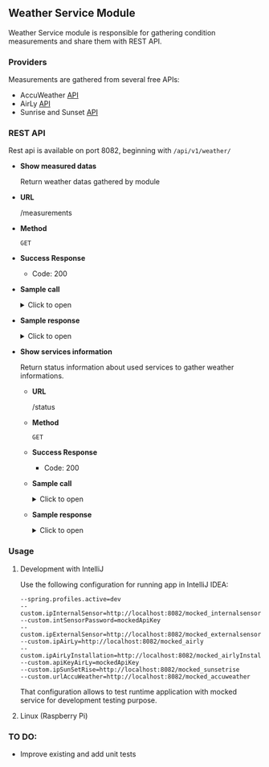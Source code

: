 ## Weather Service Module

Weather Service module is responsible for gathering condition measurements and share them with REST API.

### Providers

Measurements are gathered from several free APIs:
- AccuWeather [API](https://developer.accuweather.com/)
- AirLy [API](https://airly.org/pl/produkty/airly-api/)
- Sunrise and Sunset [API](https://sunrise-sunset.org/api)

### REST API

Rest api is available on port 8082, beginning with `/api/v1/weather/`
  - **Show measured datas**

    Return weather datas gathered by module
  * **URL**

    /measurements
  * **Method**

    `GET`
  * **Success Response**
    * Code: 200

  * **Sample call**

     <details>
     <summary>Click to open </summary>
    
     ```shell
      curl --location --request GET 'http://localhost:8082/api/v1/weather/measurements' \
     --header 'Content-Type: application/json'
     ```
     </details>
  
  * **Sample response**

     <details>
     <summary>Click to open </summary>

     ```json
       {
        "airPolution": {
          "pm25percent": {
            "date": "10.05 21:22",
            "isError": false,
            "value": "62"
          },
          "pm10percent": {
            "date": "10.05 21:22",
            "isError": false,
            "value": "62"
          },
          "pm25": {
            "date": "10.05 21:22",
            "isError": false,
            "value": "17"
          },
          "pm1": {
            "date": "10.05 21:22",
            "isError": false,
            "value": "13"
          },
          "caqiColor": {
            "date": "10.05 21:22",
            "isError": false,
            "value": "#D1CF1E"
          },
          "caqi": {
            "date": "10.05 21:22",
            "isError": false,
            "value": "31"
          },
          "pm10": {
            "date": "10.05 21:22",
            "isError": false,
            "value": "31"
          }
        },
        "moon": {
          "text":{
            "date":"2000-00-00",
            "isError":false,
            "value":"Przybywający sierp"
          },
        "picture":{
          "date":"2000-00-00",
          "isError":false,
          "value":"1"
          }
        },
        "in": {
          "temperature": {
            "date": "10.05 21:22",
            "isError": false,
            "value": "1"
          },
          "humidity": {
            "date": "10.05 21:22",
            "isError": false,
            "value": "35"
          }
        },
        "weather": {
          "ceiling": {
            "date": "10.05 21:22",
            "isError": false,
            "value": "457"
          },
          "windDirectionDeg": {
            "date": "10.05 21:22",
            "isError": false,
            "value": "45"
          },
          "weatherIcon": {
            "date": "10.05 21:22",
            "isError": false,
            "value": "7"
          },
          "visibility": {
            "date": "10.05 21:22",
            "isError": false,
            "value": "10"
          },
          "cloudCover": {
            "date": "10.05 21:22",
            "isError": false,
            "value": "100"
          },
          "uvIndexDescription": {
            "date": "10.05 21:22",
            "isError": false,
            "value": "Niska"
          },
          "uvIndexColor": {
            "date": "10.05 21:22",
            "isError": false,
            "value": "#ffc800"
          },
          "pressure": {
            "date": "10.05 21:22",
            "isError": false,
            "value": "1007"
          },
          "windDirection": {
            "date": "10.05 21:22",
            "isError": false,
            "value": "NE"
          },
          "windSpeed": {
            "date": "10.05 21:22",
            "isError": false,
            "value": "18"
          },
          "uvIndexValue": {
            "date": "10.05 21:22",
            "isError": false,
            "value": "7"
          },
          "weatherText": {
            "date": "10.05 21:22",
            "isError": false,
            "value": "Czesciowo slonecznie "
          }
        },
        "history": {
            "date": "05.05 17:17",
            "isError": false,
            "pressure": [
                {
                    "date": "2019-10-04T16:00:00.000Z",
                    "value": "1011"
                },
                {
                    "date": "2019-10-04T17:00:00.000Z",
                    "value": "1011"
                },
                {
                    "date": "2019-10-04T18:00:00.000Z",
                    "value": "1011"
                },
                {
                    "date": "2019-10-04T19:00:00.000Z",
                    "value": "1011"
                },
                {
                    "date": "2019-10-04T20:00:00.000Z",
                    "value": "1011"
                },
                {
                    "date": "2019-10-04T21:00:00.000Z",
                    "value": "1010"
                },
                {
                    "date": "2019-10-04T22:00:00.000Z",
                    "value": "1010"
                },
                {
                    "date": "2019-10-04T23:00:00.000Z",
                    "value": "1010"
                },
                {
                    "date": "2019-10-05T00:00:00.000Z",
                    "value": "1009"
                },
                {
                    "date": "2019-10-05T01:00:00.000Z",
                    "value": "1009"
                },
                {
                    "date": "2019-10-05T02:00:00.000Z",
                    "value": "1009"
                },
                {
                    "date": "2019-10-05T03:00:00.000Z",
                    "value": "1008"
                },
                {
                    "date": "2019-10-05T04:00:00.000Z",
                    "value": "1008"
                },
                {
                    "date": "2019-10-05T05:00:00.000Z",
                    "value": "1008"
                },
                {
                    "date": "2019-10-05T06:00:00.000Z",
                    "value": "1008"
                },
                {
                    "date": "2019-10-05T07:00:00.000Z",
                    "value": "1008"
                },
                {
                    "date": "2019-10-05T08:00:00.000Z",
                    "value": "1007"
                },
                {
                    "date": "2019-10-05T09:00:00.000Z",
                    "value": "1007"
                },
                {
                    "date": "2019-10-05T10:00:00.000Z",
                    "value": "1007"
                },
                {
                    "date": "2019-10-05T11:00:00.000Z",
                    "value": "1007"
                },
                {
                    "date": "2019-10-05T12:00:00.000Z",
                    "value": "1007"
                },
                {
                    "date": "2019-10-05T13:00:00.000Z",
                    "value": "1007"
                },
                {
                    "date": "2019-10-05T14:00:00.000Z",
                    "value": "1007"
                },
                {
                    "date": "2019-10-05T15:00:00.000Z",
                    "value": "1007"
                }
            ]
        },
        "sun": {
          "dayLength": {
            "date": "10.05 21:22",
            "isError": false,
            "value": "11:23"
          },
          "set": {
            "date": "10.05 21:22",
            "isError": false,
            "value": "18:10"
          },
          "rise": {
            "date": "10.05 21:22",
            "isError": false,
            "value": "06:46"
          }
        },
        "out": {
          "temperature": {
            "date": "10.05 21:22",
            "isError": false,
            "value": "9"
          },
          "humidity": {
            "date": "10.05 21:22",
            "isError": false,
            "value": "95"
          }
        }
      }
     ```
     </details>

- **Show services information**

  Return status information about used services to gather weather informations.
  * **URL**

    /status
  * **Method**

    `GET`
  * **Success Response**
    * Code: 200

  * **Sample call**

     <details>
     <summary>Click to open </summary>

     ```shell
      curl --location --request GET 'http://localhost:8082/api/v1/weather/status' \
      --header 'Content-Type: application/json'
     ```
     </details>

  * **Sample response**

     <details>
     <summary>Click to open </summary>

    ```json
      {
        "connectors": [
          {
            "date": "10.05 21:22",
            "isError": false,
            "provider": "Internal ESP8266",
            "name": "internal",
            "link": "",
            "errorMessage": "",
            "responseCode": 200
          },
          {
            "date": "10.05 21:22",
            "isError": false,
            "provider": "AccuWeather",
            "name": "accuweather",
            "link": "https://www.accuweather.com/",
            "errorMessage": "",
            "responseCode": 200
          },
          {
            "date": "10.05 21:22",
            "isError": false,
            "provider": "Sunrise Sunset",
            "name": "sun",
            "link": "https://sunrise-sunset.org/",
            "errorMessage": "",
            "responseCode": 200
          },
          {
            "date": "10.05 21:22",
            "isError": false,
            "provider": "AirLy",
            "name": "airLy",
            "link": "https://www.airly.eu/",
            "errorMessage": "",
            "responseCode": 200
          }
        ]
      }      
     ```
     </details>


### Usage

1. Development with IntelliJ

    Use the following configuration for running app in IntelliJ IDEA:
    ```
    --spring.profiles.active=dev
    --custom.ipInternalSensor=http://localhost:8082/mocked_internalsensor
    --custom.intSensorPassword=mockedApiKey
    --custom.ipExternalSensor=http://localhost:8082/mocked_externalsensor
    --custom.ipAirLy=http://localhost:8082/mocked_airly
    --custom.ipAirLyInstallation=http://localhost:8082/mocked_airlyInstalation
    --custom.apiKeyAirLy=mockedApiKey
    --custom.ipSunSetRise=http://localhost:8082/mocked_sunsetrise
    --custom.urlAccuWeather=http://localhost:8082/mocked_accuweather
    ```

    That configuration allows to test runtime application with mocked service for development testing purpose.
   

2. Linux (Raspberry Pi)

### TO DO:
- Improve existing and add unit tests